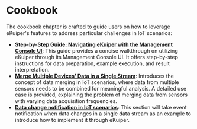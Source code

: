 # Cookbook

The cookbook chapter is crafted to guide users on how to leverage eKuiper's features to address particular challenges in IoT scenarios:

- **[Step-by-Step Guide: Navigating eKuiper with the Management Console UI](howto.md)**: This guide provides a concise walkthrough on utilizing eKuiper through its Management Console UI. It offers step-by-step instructions for data preparation, example execution, and result interpretation.
- **[Merge Multiple Devices' Data in a Single Stream](./data_merge/merge_single_stream.md)**: Introduces the concept of data merging in IoT scenarios, where data from multiple sensors needs to be combined for meaningful analysis. A detailed use case is provided, explaining the problem of merging data from sensors with varying data acquisition frequencies.
- **[Data change notification in IoT scenarios](./concurrency.md)**: This section will take event notification when data changes in a single data stream as an example to introduce how to implement it through eKuiper.
